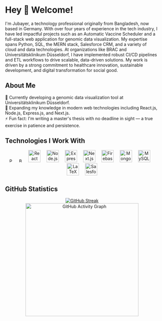 <h1 align="left">Hey 👋 Welcome!</h1>
<p align="left"> I'm Jubayer, a technology professional originally from Bangladesh, now based in Germany. With over four years of experience in the tech industry, I have led impactful projects such as an Automatic Vaccine Scheduler and a full-stack web application for genomic data visualization. My expertise spans Python, SQL, the MERN stack, Salesforce CRM, and a variety of cloud and data technologies. At organizations like BRAC and Universitätsklinikum Düsseldorf, I have implemented robust CI/CD pipelines and ETL workflows to drive scalable, data-driven solutions. My work is driven by a strong commitment to healthcare innovation, sustainable development, and digital transformation for social good. </p>
<h2 align="left">About Me</h2>
<p align="left"> 🔭 Currently developing a genomic data visualization tool at Universitätsklinikum Düsseldorf.<br> 🌱 Expanding my knowledge in modern web technologies including React.js, Node.js, Express.js, and Next.js.<br> ⚡ Fun fact: I'm writing a master's thesis with no deadline in sight — a true exercise in patience and persistence. </p>
<h2 align="left">Technologies I Work With</h2>
<div align="center"> <img src="https://cdn.jsdelivr.net/gh/devicons/devicon/icons/python/python-original.svg" height="12" alt="Python" /> <img width="12" /> <img src="https://cdn.jsdelivr.net/gh/devicons/devicon/icons/bash/bash-original.svg" height="12" alt="Bash" /> <img width="12" /> <img src="https://cdn.jsdelivr.net/gh/devicons/devicon/icons/react/react-original.svg" height="40" alt="React" /> <img width="12" /> <img src="https://cdn.jsdelivr.net/gh/devicons/devicon/icons/nodejs/nodejs-original.svg" height="40" alt="Node.js" /> <img width="12" /> <img src="https://cdn.jsdelivr.net/gh/devicons/devicon/icons/express/express-original.svg" height="40" alt="Express.js" /> <img width="12" /> <img src="https://cdn.jsdelivr.net/gh/devicons/devicon/icons/nextjs/nextjs-original.svg" height="40" alt="Next.js" /> <img width="12" /> <img src="https://cdn.jsdelivr.net/gh/devicons/devicon/icons/firebase/firebase-plain.svg" height="40" alt="Firebase" /> <img width="12" /> <img src="https://cdn.jsdelivr.net/gh/devicons/devicon/icons/mongodb/mongodb-original.svg" height="40" alt="MongoDB" /> <img width="12" /> <img src="https://cdn.jsdelivr.net/gh/devicons/devicon/icons/mysql/mysql-original.svg" height="40" alt="MySQL" /> <img width="12" /> <img src="https://cdn.jsdelivr.net/gh/devicons/devicon/icons/latex/latex-original.svg" height="40" alt="LaTeX" /> <img width="12" /> <img src="https://cdn.jsdelivr.net/gh/devicons/devicon/icons/salesforce/salesforce-original.svg" height="40" alt="Salesforce" /> </div>
<h2 align="left">GitHub Statistics</h2>
<div align="center"> <a href="https://git.io/streak-stats"> <img src="https://nirzak-streak-stats.vercel.app?user=jubayer98&theme=dark" alt="GitHub Streak" /> </a> <br /> <img src="https://github-readme-activity-graph.vercel.app/graph?username=jubayer98&radius=16&theme=react&area=false&order=5&hide_border=true&hide_title=false" height="370" alt="GitHub Activity Graph" /> </div>
